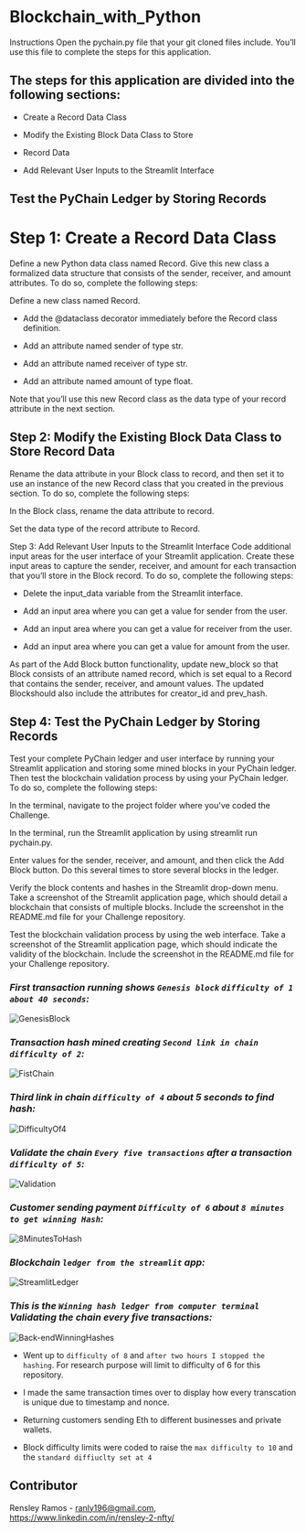 # Blockchain_with_Python

Instructions
Open the pychain.py file that your git cloned files include. You’ll use this file to complete the steps for this application.

## The steps for this application are divided into the following sections:

   * Create a Record Data Class  

   * Modify the Existing Block Data Class to Store  

   * Record Data  

   * Add Relevant User Inputs to the Streamlit Interface  

## Test the PyChain Ledger by Storing Records  

# Step 1: Create a Record Data Class  

Define a new Python data class named Record. Give this new class a formalized data structure that consists of the sender, receiver, and amount attributes. To do so, complete the following steps:

Define a new class named Record.

   * Add the @dataclass decorator immediately before the Record class definition.

   * Add an attribute named sender of type str.

   * Add an attribute named receiver of type str.

   * Add an attribute named amount of type float.

Note that you’ll use this new Record class as the data type of your record attribute in the next section.

## Step 2: Modify the Existing Block Data Class to Store Record Data
Rename the data attribute in your Block class to record, and then set it to use an instance of the new Record class that you created in the previous section. To do so, complete the following steps:

In the Block class, rename the data attribute to record.

Set the data type of the record attribute to Record.

Step 3: Add Relevant User Inputs to the Streamlit Interface
Code additional input areas for the user interface of your Streamlit application. Create these input areas to capture the sender, receiver, and amount for each transaction that you’ll store in the Block record. To do so, complete the following steps:

   * Delete the input_data variable from the Streamlit interface.

   * Add an input area where you can get a value for sender from the user.

   * Add an input area where you can get a value for receiver from the user.

   * Add an input area where you can get a value for amount from the user.

As part of the Add Block button functionality, update new_block so that Block consists of an attribute named record, which is set equal to a Record that contains the sender, receiver, and amount values. The updated Blockshould also include the attributes for creator_id and prev_hash.

## Step 4: Test the PyChain Ledger by Storing Records
Test your complete PyChain ledger and user interface by running your Streamlit application and storing some mined blocks in your PyChain ledger. Then test the blockchain validation process by using your PyChain ledger. To do so, complete the following steps:

In the terminal, navigate to the project folder where you've coded the Challenge.

In the terminal, run the Streamlit application by using streamlit run pychain.py.

Enter values for the sender, receiver, and amount, and then click the Add Block button. Do this several times to store several blocks in the ledger.

Verify the block contents and hashes in the Streamlit drop-down menu. Take a screenshot of the Streamlit application page, which should detail a blockchain that consists of multiple blocks. Include the screenshot in the README.md file for your Challenge repository.

Test the blockchain validation process by using the web interface. Take a screenshot of the Streamlit application page, which should indicate the validity of the blockchain. Include the screenshot in the README.md file for your Challenge repository.



### *First transaction running shows `Genesis block` `difficulty of 1` `about 40 seconds`:* 

![GenesisBlock](Images/ScreenShot2022-07-14at1.49.12PM.png) 


### *Transaction hash mined creating `Second link in chain` `difficulty of 2`:* 

![FistChain](Images/ScreenShot2022-07-14at1.50.12PM.png) 


### *Third link in chain `difficulty of 4` about 5 seconds to find hash:* 

![DifficultyOf4](Images/ScreenShot2022-07-14at1.51.04PM.png) 


### *Validate the chain `Every five transactions` after a transaction `difficulty of 5`:* 

![Validation](Images/ScreenShot2022-07-14at1.53.24PM.png) 


### *Customer sending payment `Difficulty of 6` about `8 minutes to get winning Hash`:* 

![8MinutesToHash](Images/ScreenShot2022-07-14at1.53.24PM.png) 


### *Blockchain `ledger from the streamlit` app:* 

![StreamlitLedger](Images/ScreenShot2022-07-14at2.04.05PM.png) 


### *This is the `Winning hash ledger from computer terminal` Validating the chain every five transactions:* 

![Back-endWinningHashes](Images/ScreenShot2022-07-14at2.05.03PM.png) 


* Went up to `difficulty of 8` and `after two hours I stopped the hashing`. For research purpose will limit to difficulty of 6 for this repository.  

* I made the same transaction times over to display how every transcation is unique due to timestamp and nonce.  

* Returning customers sending Eth to different businesses and private wallets.  

* Block difficulty limits were coded to raise the `max difficulty to 10` and the `standard diffiuclty set at 4`  

## Contributor

Rensley Ramos - ranly196@gmail.com, https://www.linkedin.com/in/rensley-2-nfty/





